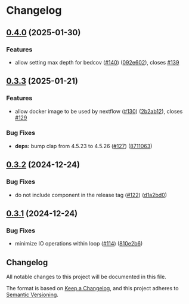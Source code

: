 # Changelog

## [0.4.0](https://github.com/sequinsbio/sequintools/compare/v0.3.3...v0.4.0) (2025-01-30)


### Features

* allow setting max depth for bedcov ([#140](https://github.com/sequinsbio/sequintools/issues/140)) ([092e602](https://github.com/sequinsbio/sequintools/commit/092e602fc1b7227dd0396395d055ccf5241ef45c)), closes [#139](https://github.com/sequinsbio/sequintools/issues/139)

## [0.3.3](https://github.com/sequinsbio/sequintools/compare/v0.3.2...v0.3.3) (2025-01-21)


### Features

* allow docker image to be used by nextflow ([#130](https://github.com/sequinsbio/sequintools/issues/130)) ([2b2ab12](https://github.com/sequinsbio/sequintools/commit/2b2ab12017f456b176d98abb878843e89c3f620d)), closes [#129](https://github.com/sequinsbio/sequintools/issues/129)


### Bug Fixes

* **deps:** bump clap from 4.5.23 to 4.5.26 ([#127](https://github.com/sequinsbio/sequintools/issues/127)) ([8711063](https://github.com/sequinsbio/sequintools/commit/8711063d708dd2ed4aef3b2d85774e37d7720f40))

## [0.3.2](https://github.com/sequinsbio/sequintools/compare/v0.3.1...v0.3.2) (2024-12-24)


### Bug Fixes

* do not include component in the release tag ([#122](https://github.com/sequinsbio/sequintools/issues/122)) ([d1a2bd0](https://github.com/sequinsbio/sequintools/commit/d1a2bd05eb3b2e0b5412ee667a9690decfca0cb1))

## [0.3.1](https://github.com/sequinsbio/sequintools/compare/sequintools-v0.3.0...sequintools-v0.3.1) (2024-12-24)


### Bug Fixes

* minimize IO operations within loop ([#114](https://github.com/sequinsbio/sequintools/issues/114)) ([810e2b6](https://github.com/sequinsbio/sequintools/commit/810e2b6fae347144b303b7dd22b742a7d08c9f5d))

## Changelog

All notable changes to this project will be documented in this file.

The format is based on [Keep a Changelog](https://keepachangelog.com/en/1.0.0/),
and this project adheres to [Semantic Versioning](https://semver.org/spec/v2.0.0.html).
